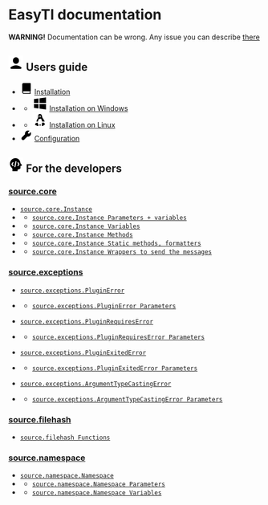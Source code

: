 # EasyTl documentation
**WARNING!** Documentation can be wrong.
Any issue you can describe [there](https://github.com/ftdot/EasyTl/issues)

## ![User icon](icons/user-icon.png) Users guide
- ![Guide icon](icons/guide-icon.png) [Installation](userguide/installation.md) 
- - ![Windows icon](icons/windows-icon.png) [Installation on Windows](userguide/installation.md#installation-on-windows)
- - ![Linux icon](icons/linux-icon.png) [Installation on Linux](userguide/installation.md#installation-on-linux)
- ️![Settings icon](icons/settings-icon.png) [Configuration](userguide/configuration.md) 

## ![Developers icon](icons/developer-icon.png) For the developers

### [source.core](source/core.md)

- [`source.core.Instance`](source/core.md#instance-coreinstance)
- - [`source.core.Instance Parameters + variables`](source/core.md#parameters--variables)
- - [`source.core.Instance Variables`](source/core.md#variables-of-the-instance)
- - [`source.core.Instance Methods`](source/core.md#methods-of-the-instance)
- - [`source.core.Instance Static methods, formatters`](source/core.md#static-methods-formatters)
- - [`source.core.Instance Wrappers to send the messages`](source/core.md#wrappers-to-send-the-messages)


### [source.exceptions](source/exceptions.md)

- [`source.exceptions.PluginError`](source/exceptions.md#pluginerror-exceptionspluginerror)
- - [`source.exceptions.PluginError Parameters`](source/exceptions.md#parameters)

- [`source.exceptions.PluginRequiresError`](source/exceptions.md#pluginrequireserror-exceptionspluginrequireserror)
- - [`source.exceptions.PluginRequiresError Parameters`](source/exceptions.md#parameters-1)

- [`source.exceptions.PluginExitedError`](source/exceptions.md#pluginexitederror-exceptionspluginexitederror)
- - [`source.exceptions.PluginExitedError Parameters`](source/exceptions.md#parameters-2)

- [`source.exceptions.ArgumentTypeCastingError`](source/exceptions.md#argumenttypecastingerror-exceptionsargumenttypecastingerror)
- - [`source.exceptions.ArgumentTypeCastingError Parameters`](source/exceptions.md#parameters-3)


### [source.filehash](source/filehash.md)

- [`source.filehash Functions`](source/filehash.md#functions-of-the-filehash-module)


### [source.namespace](source/namespace.md)

- [`source.namespace.Namespace`](source/namespace.md#namespace-namespacenamespace)
- - [`source.namespace.Namespace Parameters`](source/namespace.md#parameters)
- - [`source.namespace.Namespace Variables`](source/namespace.md#variables-of-the-namespace)
